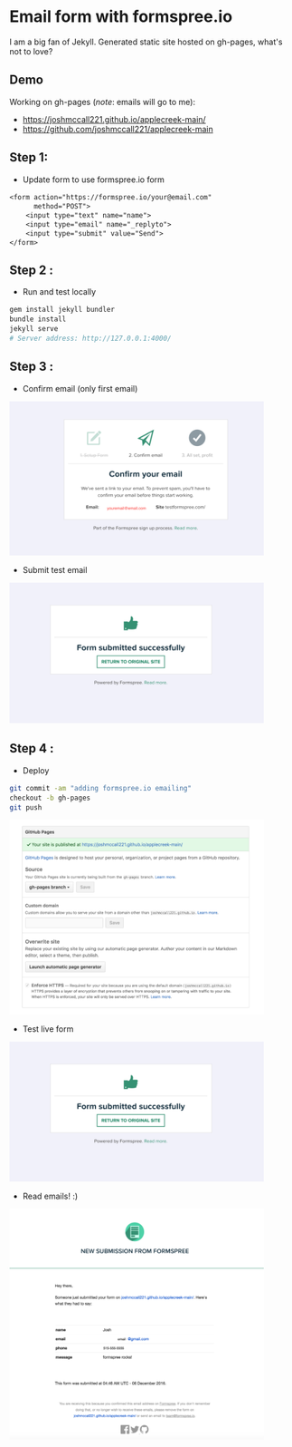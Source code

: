 # Email form with formspree.io
I am a big fan of Jekyll. Generated static site hosted on gh-pages, what's not to love? 

## Demo
Working on gh-pages (*note*: emails will go to me):  
* https://joshmccall221.github.io/applecreek-main/
* https://github.com/joshmccall221/applecreek-main


## Step 1: 

* Update form to use formspree.io form

```
<form action="https://formspree.io/your@email.com"
      method="POST">
    <input type="text" name="name">
    <input type="email" name="_replyto">
    <input type="submit" value="Send">
</form>
```

## Step 2 : 

* Run and test locally 

```bash
gem install jekyll bundler
bundle install
jekyll serve 
# Server address: http://127.0.0.1:4000/
```

## Step 3 : 

* Confirm email (only first email)

<img src="../images/formspree_confirm.png" width="450">

* Submit test email 

<img src="../images/formspree_success.png" width="450">

## Step 4 : 

* Deploy

```bash
git commit -am "adding formspree.io emailing"
checkout -b gh-pages
git push
```

<img src="../images/formspree_gh_pages.png" width="450">

* Test live form

<img src="../images/formspree_success.png" width="450">

* Read emails! :)

<img src="../images/formspree_gh_pages_email.png" width="450">
